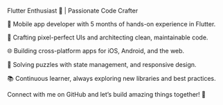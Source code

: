 Flutter Enthusiast 🚀 | Passionate Code Crafter

📱 Mobile app developer with 5 months of hands-on experience in Flutter.

🎨 Crafting pixel-perfect UIs and architecting clean, maintainable code.

🌐 Building cross-platform apps for iOS, Android, and the web.

🧩 Solving puzzles with state management, and responsive design.

📚 Continuous learner, always exploring new libraries and best practices.

Connect with me on GitHub and let’s build amazing things together! 🤝




<!---
DaV212001/DaV212001 is a ✨ special ✨ repository because its `README.md` (this file) appears on your GitHub profile.
You can click the Preview link to take a look at your changes.
--->
